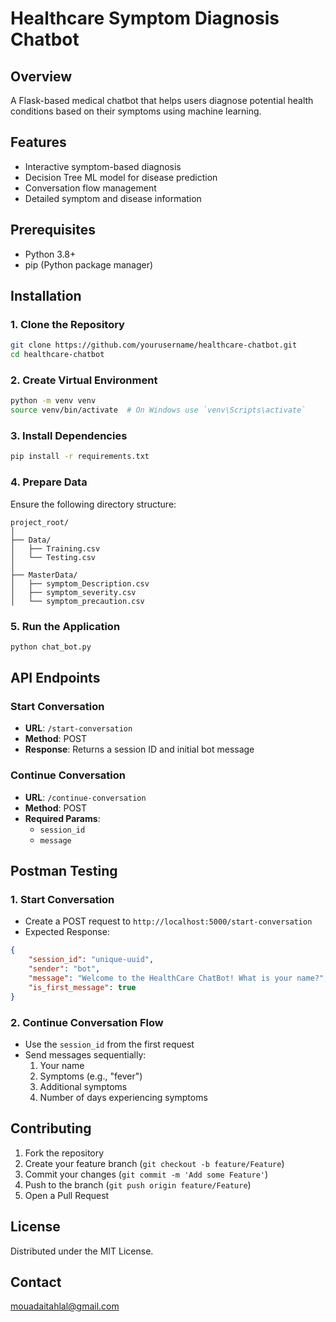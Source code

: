 # Healthcare Symptom Diagnosis Chatbot

## Overview
A Flask-based medical chatbot that helps users diagnose potential health conditions based on their symptoms using machine learning.

## Features
- Interactive symptom-based diagnosis
- Decision Tree ML model for disease prediction
- Conversation flow management
- Detailed symptom and disease information

## Prerequisites
- Python 3.8+
- pip (Python package manager)

## Installation

### 1. Clone the Repository
```bash
git clone https://github.com/yourusername/healthcare-chatbot.git
cd healthcare-chatbot
```

### 2. Create Virtual Environment
```bash
python -m venv venv
source venv/bin/activate  # On Windows use `venv\Scripts\activate`
```

### 3. Install Dependencies
```bash
pip install -r requirements.txt
```

### 4. Prepare Data
Ensure the following directory structure:
```
project_root/
│
├── Data/
│   ├── Training.csv
│   └── Testing.csv
│
├── MasterData/
│   ├── symptom_Description.csv
│   ├── symptom_severity.csv
│   └── symptom_precaution.csv
```

### 5. Run the Application
```bash
python chat_bot.py
```

## API Endpoints

### Start Conversation
- **URL**: `/start-conversation`
- **Method**: POST
- **Response**: Returns a session ID and initial bot message

### Continue Conversation
- **URL**: `/continue-conversation`
- **Method**: POST
- **Required Params**: 
  - `session_id`
  - `message`

## Postman Testing

### 1. Start Conversation
- Create a POST request to `http://localhost:5000/start-conversation`
- Expected Response:
```json
{
    "session_id": "unique-uuid",
    "sender": "bot",
    "message": "Welcome to the HealthCare ChatBot! What is your name?",
    "is_first_message": true
}
```

### 2. Continue Conversation Flow
- Use the `session_id` from the first request
- Send messages sequentially:
  1. Your name
  2. Symptoms (e.g., "fever")
  3. Additional symptoms
  4. Number of days experiencing symptoms

## Contributing
1. Fork the repository
2. Create your feature branch (`git checkout -b feature/Feature`)
3. Commit your changes (`git commit -m 'Add some Feature'`)
4. Push to the branch (`git push origin feature/Feature`)
5. Open a Pull Request

## License
Distributed under the MIT License.

## Contact
mouadaitahlal@gmail.com
